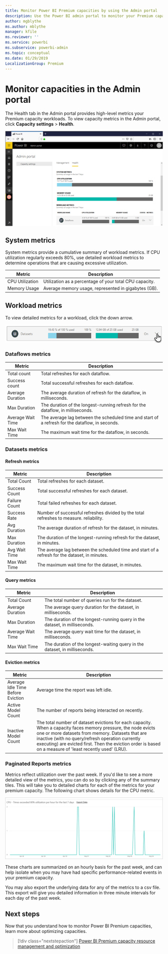 ```yaml
---
title: Monitor Power BI Premium capacities by using the Admin portal
description: Use the Power BI admin portal to monitor your Premium capacities.
author: mgblythe
ms.author: mblythe
manager: kfile
ms.reviewer: ''
ms.service: powerbi
ms.subservice: powerbi-admin
ms.topic: conceptual
ms.date: 01/29/2019
LocalizationGroup: Premium 
---
```


# Monitor capacities in the Admin portal

The Health tab in the Admin portal provides high-level metrics your Premium capacity workloads. To view capacity metrics in the Admin portal, click **Capacity settings** > **Health**.

![Health tab in the Admin portal](media/service-admin-premium-monitor-portal/admin-portal-health.png)


## System metrics

System metrics provide a cumulative summary of workload metrics. If CPU utilization regularly exceeds 80%, use detailed workload metrics to determine operations that are causing excessive utilization.

| **Metric** | **Description** |
| --- | --- |
| CPU Utilization | Utilization as a percentage of your total CPU capacity. |
| Memory Usage |Average memory usage, represented in gigabytes (GB). |


## Workload metrics

To view detailed metrics for a workload, click the down arrow.  

![Expand workload metrics](media/service-admin-premium-monitor-portal/admin-portal-health-expand.png)


### Dataflows metrics



|**Metric**  |**Description**  |
|---------|---------|
|Total count      |   Total refreshes for each dataflow.       |
|Success count      |    Total successful refreshes for each dataflow.      |
|Average Duration      |    The average duration of refresh for the dataflow, in milliseconds.     |
|Max Duration      |   The duration of the longest-running refresh for the dataflow, in milliseconds.      |
|Average Wait Time      |    The average lag between the scheduled time and start of a refresh for the dataflow, in seconds.     |
|Max Wait Time      |    The maximum wait time for the dataflow, in seconds.     |


### Datasets metrics

#### Refresh metrics

|**Metric**  |**Description**  |
|---------|---------|
|Total Count      |   Total refreshes for each dataset.       |
|Success Count     |     Total successful refreshes for each dataset.     |
|Failure Count      |     Total failed refreshes for each dataset.     |
|Success Rate      |     Number of successful refreshes divided by the total refreshes to measure. reliability.      |
|Avg Duration     |    The average duration of refresh for the dataset, in minutes.      |
|Max Duration      |    The duration of the longest-running refresh for the dataset, in minutes.      |
|Avg Wait Time      |     The average lag between the scheduled time and start of a refresh for the dataset, in minutes.     |
|Max Wait Time      |     The maximum wait time for the dataset, in minutes.    |

#### Query metrics

|**Metric**  |**Description**  |
|---------|---------|
|Total Count      |    The total number of queries run for the dataset.      |
|Average Duration      |    The average query duration for the dataset, in milliseconds.      |
|Max Duration      |   The duration of the longest-running query in the dataset, in milliseconds.       |
|Average Wait Time     |    The average query wait time for the dataset, in milliseconds.     |
|Max Wait Time      |   The duration of the longest-waiting query in the dataset, in milliseconds.       |

#### Eviction metrics

|**Metric**  |**Description**  |
|---------|---------|
|   Average Idle Time Before Eviction    |    Average time the report was left idle.   |
|   Active Model Count  |   The number of reports being interacted on recently.   |
|   Inactive Model Count   |  The total number of dataset evictions for each capacity. When a capacity faces memory pressure, the node evicts one or more datasets from memory. Datasets that are inactive (with no query/refresh operation currently executing) are evicted first. Then the eviction order is based on a measure of 'least recently used' (LRU).   |

### Paginated Reports metrics





Metrics reflect utilization over the past week.  If you'd like to see a more detailed view of the metrics, you can do so by clicking any of the summary tiles.  This will take you to detailed charts for each of the metrics for your premium capacity. The following chart shows details for the CPU metric.

![Detailed usage chart CPU](media/service-admin-premium-monitor-capacity/premium-usage-detailed-chart-cpu.png)

These charts are summarized on an hourly basis for the past week, and can help isolate when you may have had specific performance-related events in your premium capacity.

You may also export the underlying data for any of the metrics to a csv file.  This export will give you detailed information in three minute intervals for each day of the past week.

## Next steps

Now that you understand how to monitor Power BI Premium capacities, learn more about optimizing capacities.

> [!div class="nextstepaction"]
> [Power BI Premium capacity resource management and optimization](service-premium-understand-how-it-works.md)
